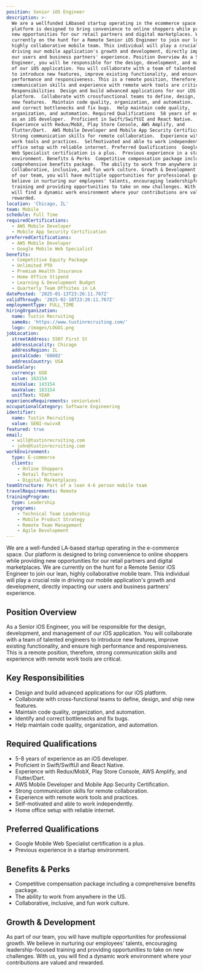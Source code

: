 ```yaml
---
position: Senior iOS Engineer
description: >-
  We are a wellfunded LAbased startup operating in the ecommerce space. Our
  platform is designed to bring convenience to online shoppers while providing
  new opportunities for our retail partners and digital marketplaces. We are
  currently on the hunt for a Remote Senior iOS Engineer to join our lean,
  highly collaborative mobile team. This individual will play a crucial role in
  driving our mobile application's growth and development, directly impacting
  our users and business partners' experience. Position Overview As a Senior iOS
  Engineer, you will be responsible for the design, development, and management
  of our iOS application. You will collaborate with a team of talented engineers
  to introduce new features, improve existing functionality, and ensure high
  performance and responsiveness. This is a remote position, therefore, strong
  communication skills and experience with remote work tools are critical. Key
  Responsibilities  Design and build advanced applications for our iOS
  platform.  Collaborate with crossfunctional teams to define, design, and ship
  new features.  Maintain code quality, organization, and automation.  Identify
  and correct bottlenecks and fix bugs.  Help maintain code quality,
  organization, and automation. Required Qualifications  58 years of experience
  as an iOS developer.  Proficient in Swift/SwiftUI and React Native. 
  Experience with Redux/MobX, Play Store Console, AWS Amplify, and
  Flutter/Dart.  AWS Mobile Developer and Mobile App Security Certification. 
  Strong communication skills for remote collaboration.  Experience with remote
  work tools and practices.  Selfmotivated and able to work independently.  Home
  office setup with reliable internet. Preferred Qualifications  Google Mobile
  Web Specialist certification is a plus.  Previous experience in a startup
  environment. Benefits & Perks  Competitive compensation package including a
  comprehensive benefits package.  The ability to work from anywhere in the US. 
  Collaborative, inclusive, and fun work culture. Growth & Development As part
  of our team, you will have multiple opportunities for professional growth. We
  believe in nurturing our employees' talents, encouraging leadershipfocused
  training and providing opportunities to take on new challenges. With us, you
  will find a dynamic work environment where your contributions are valued and
  rewarded.
location: 'Chicago, IL'
team: Mobile
schedule: Full Time
requiredCertifications:
  - AWS Mobile Developer
  - Mobile App Security Certification
preferredCertifications:
  - AWS Mobile Developer
  - Google Mobile Web Specialist
benefits:
  - Competitive Equity Package
  - Unlimited PTO
  - Premium Health Insurance
  - Home Office Stipend
  - Learning & Development Budget
  - Quarterly Team Offsites in LA
datePosted: '2025-01-13T23:26:11.767Z'
validThrough: '2025-02-18T23:26:11.767Z'
employmentType: FULL_TIME
hiringOrganization:
  name: Tustin Recruiting
  sameAs: 'https://www.tustinrecruiting.com/'
  logo: /images/LOGO1.png
jobLocation:
  streetAddress: 5507 First St
  addressLocality: Chicago
  addressRegion: IL
  postalCode: '60602'
  addressCountry: USA
baseSalary:
  currency: USD
  value: 163154
  minValue: 143154
  maxValue: 183154
  unitText: YEAR
experienceRequirements: seniorLevel
occupationalCategory: Software Engineering
identifier:
  name: Tustin Recruiting
  value: SENI-nwivx8
featured: true
email:
  - will@tustinrecruiting.com
  - john@tustinrecruiting.com
workEnvironment:
  type: E-commerce
  clients:
    - Online Shoppers
    - Retail Partners
    - Digital Marketplaces
teamStructure: Part of a lean 4-6 person mobile team
travelRequirements: Remote
trainingProgram:
  type: Leadership
  programs:
    - Technical Team Leadership
    - Mobile Product Strategy
    - Remote Team Management
    - Agile Development
---
```




We are a well-funded LA-based startup operating in the e-commerce space. Our platform is designed to bring convenience to online shoppers while providing new opportunities for our retail partners and digital marketplaces. We are currently on the hunt for a Remote Senior iOS Engineer to join our lean, highly collaborative mobile team. This individual will play a crucial role in driving our mobile application's growth and development, directly impacting our users and business partners' experience.

## Position Overview

As a Senior iOS Engineer, you will be responsible for the design, development, and management of our iOS application. You will collaborate with a team of talented engineers to introduce new features, improve existing functionality, and ensure high performance and responsiveness. This is a remote position, therefore, strong communication skills and experience with remote work tools are critical.

## Key Responsibilities

- Design and build advanced applications for our iOS platform.
- Collaborate with cross-functional teams to define, design, and ship new features.
- Maintain code quality, organization, and automation.
- Identify and correct bottlenecks and fix bugs.
- Help maintain code quality, organization, and automation.

## Required Qualifications

- 5-8 years of experience as an iOS developer.
- Proficient in Swift/SwiftUI and React Native.
- Experience with Redux/MobX, Play Store Console, AWS Amplify, and Flutter/Dart.
- AWS Mobile Developer and Mobile App Security Certification.
- Strong communication skills for remote collaboration.
- Experience with remote work tools and practices.
- Self-motivated and able to work independently.
- Home office setup with reliable internet.

## Preferred Qualifications

- Google Mobile Web Specialist certification is a plus.
- Previous experience in a startup environment.

## Benefits & Perks

- Competitive compensation package including a comprehensive benefits package.
- The ability to work from anywhere in the US.
- Collaborative, inclusive, and fun work culture.

## Growth & Development

As part of our team, you will have multiple opportunities for professional growth. We believe in nurturing our employees' talents, encouraging leadership-focused training and providing opportunities to take on new challenges. With us, you will find a dynamic work environment where your contributions are valued and rewarded.
